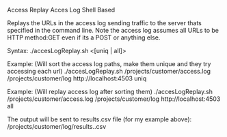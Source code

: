 Access Replay Acces Log Shell Based

Replays the URLs in the access log sending traffic to the server thats specified in the command line.
Note the access log assumes all URLs to be HTTP method:GET even if its a POST or anything else.

Syntax:
./accesLogReplay.sh <publisher or dispatcher access log> <path to where the log and the results should be output> <URL prefix>  <[uniq | all]>
 
Example: (Will sort the access log paths, make them unique and they try accessing each url)
./accesLogReplay.sh /projects/customer/access.log /projects/customer/log http://localhost:4503 uniq
 
Example: (Will replay access log after sorting them)
./accesLogReplay.sh /projects/customer/access.log /projects/customer/log http://localhost:4503 all
 
The output will be sent to results.csv file (for my example above):
/projects/customer/log/results.<timestamp>.csv

